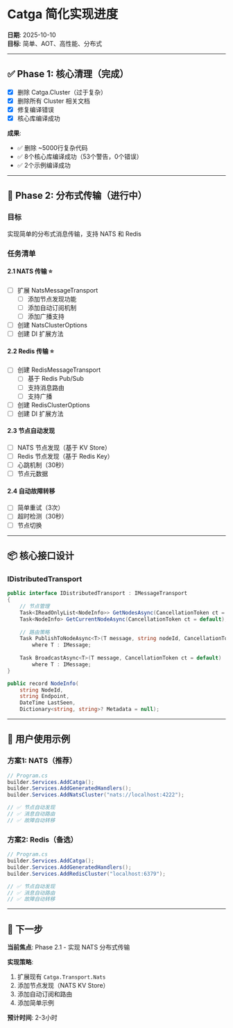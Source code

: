 # Catga 简化实现进度

**日期**: 2025-10-10  
**目标**: 简单、AOT、高性能、分布式

---

## ✅ Phase 1: 核心清理（完成）

- [x] 删除 Catga.Cluster（过于复杂）
- [x] 删除所有 Cluster 相关文档
- [x] 修复编译错误
- [x] 核心库编译成功

**成果**:
- ✅ 删除 ~5000行复杂代码
- ✅ 8个核心库编译成功（53个警告，0个错误）
- ✅ 2个示例编译成功

---

## 🚧 Phase 2: 分布式传输（进行中）

### 目标
实现简单的分布式消息传输，支持 NATS 和 Redis

### 任务清单

#### 2.1 NATS 传输 ⭐
- [ ] 扩展 NatsMessageTransport
  - [ ] 添加节点发现功能
  - [ ] 添加自动订阅机制
  - [ ] 添加广播支持
- [ ] 创建 NatsClusterOptions
- [ ] 创建 DI 扩展方法

#### 2.2 Redis 传输 ⭐
- [ ] 创建 RedisMessageTransport
  - [ ] 基于 Redis Pub/Sub
  - [ ] 支持消息路由
  - [ ] 支持广播
- [ ] 创建 RedisClusterOptions
- [ ] 创建 DI 扩展方法

#### 2.3 节点自动发现
- [ ] NATS 节点发现（基于 KV Store）
- [ ] Redis 节点发现（基于 Redis Key）
- [ ] 心跳机制（30秒）
- [ ] 节点元数据

#### 2.4 自动故障转移
- [ ] 简单重试（3次）
- [ ] 超时检测（30秒）
- [ ] 节点切换

---

## 📦 核心接口设计

### IDistributedTransport

```csharp
public interface IDistributedTransport : IMessageTransport
{
    // 节点管理
    Task<IReadOnlyList<NodeInfo>> GetNodesAsync(CancellationToken ct = default);
    Task<NodeInfo> GetCurrentNodeAsync(CancellationToken ct = default);
    
    // 路由策略
    Task PublishToNodeAsync<T>(T message, string nodeId, CancellationToken ct = default)
        where T : IMessage;
    
    Task BroadcastAsync<T>(T message, CancellationToken ct = default)
        where T : IMessage;
}

public record NodeInfo(
    string NodeId,
    string Endpoint,
    DateTime LastSeen,
    Dictionary<string, string>? Metadata = null);
```

---

## 🎯 用户使用示例

### 方案1: NATS（推荐）

```csharp
// Program.cs
builder.Services.AddCatga();
builder.Services.AddGeneratedHandlers();
builder.Services.AddNatsCluster("nats://localhost:4222");

// ✅ 节点自动发现
// ✅ 消息自动路由
// ✅ 故障自动转移
```

### 方案2: Redis（备选）

```csharp
// Program.cs
builder.Services.AddCatga();
builder.Services.AddGeneratedHandlers();
builder.Services.AddRedisCluster("localhost:6379");

// ✅ 节点自动发现
// ✅ 消息自动路由
// ✅ 故障自动转移
```

---

## 🚀 下一步

**当前焦点**: Phase 2.1 - 实现 NATS 分布式传输

**实现策略**:
1. 扩展现有 `Catga.Transport.Nats`
2. 添加节点发现（NATS KV Store）
3. 添加自动订阅和路由
4. 添加简单示例

**预计时间**: 2-3小时

